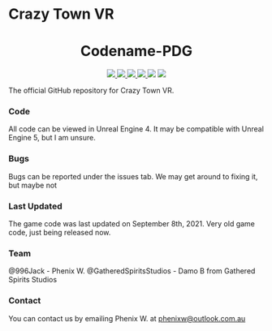 # Crazy Town VR
<h1 align="center">Codename-PDG</h1>
<p align="center">
    <a href="LICENSE">
        <img src="https://img.shields.io/github/license/996Jack/CrazyTownVR?label=License">
    </a>
    <a href="https://github.com/996Jack/CrazyTownVR/stargazers">
        <img src="https://img.shields.io/github/stars/996Jack/CrazyTownVR?label=Stars">
    </a>
    <a href="https://github.com/996Jack/CrazyTownVR/releases/latest">
        <img src="https://img.shields.io/github/v/release/996Jack/CrazyTownVR?label=Latest%20Version">
    </a>
    <a href="https://github.com/996Jack/CrazyTownVR/commit/main">
        <img src="https://img.shields.io/github/last-commit/996Jack/CrazyTownVR?label=Last%20Update">
    </a>
    <img src="https://img.shields.io/github/languages/code-size/996Jack/CrazyTownVR?label=Size">
    <a href="https://github.com/996Jack/CrazyTownVR/issues">
        <img src="https://img.shields.io/github/issues/996Jack/CrazyTownVR?label=Issues">
    </a>
</p>
The official GitHub repository for Crazy Town VR.

### Code
All code can be viewed in Unreal Engine 4. It may be compatible with Unreal Engine 5, but I am unsure.

### Bugs
Bugs can be reported under the issues tab. We may get around to fixing it, but maybe not

### Last Updated
The game code was last updated on September 8th, 2021. Very old game code, just being released now.

### Team
@996Jack - Phenix W.
@GatheredSpiritsStudios - Damo B from Gathered Spirits Studios

### Contact
You can contact us by emailing Phenix W. at phenixw@outlook.com.au
